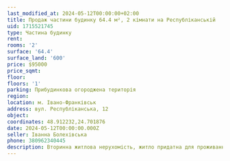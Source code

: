 ```yaml
---
last_modified_at: 2024-05-12T00:00:00+02:00
title: Продаж частини будинку 64.4 м², 2 кімнати на Республіканській
uid: 1715521745
type: Частина будинку
rent:
rooms: '2'
surface: '64.4'
surface_land: '600'
price: $95000
price_sqmt:
floor:
floors: '1'
parking: Прибудинкова огороджена територія
region:
location: м. Івано-Франківськ
address: вул. Республіканська, 12
object:
coordinates: 48.912232,24.701876
date: 2024-05-12T00:00:00.000Z
seller: Іванна Болехівська
phone: 380962340445
description: Вторинна житлова нерухомість, житло придатна для проживання
---
```

